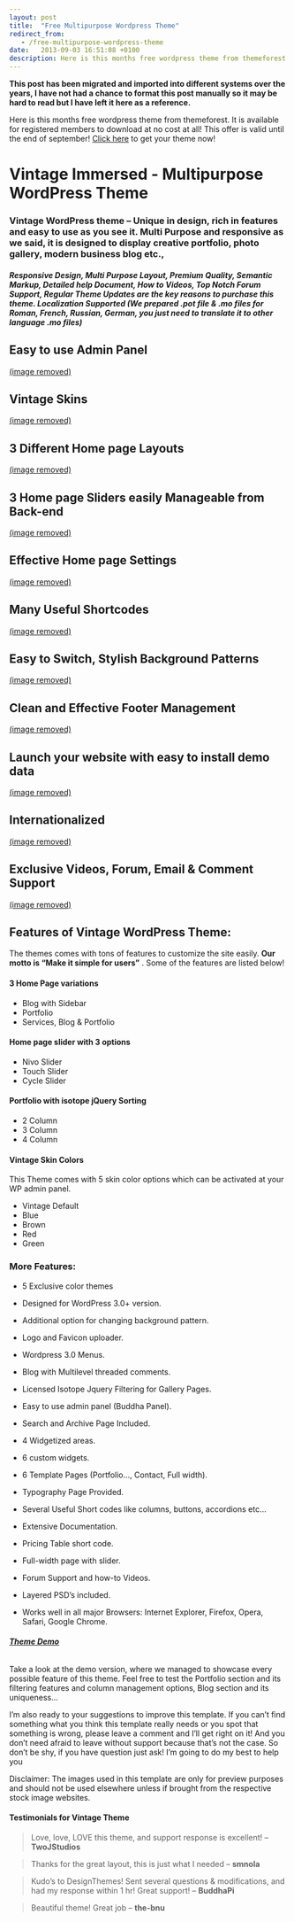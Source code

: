 ```yaml
---
layout: post
title:  "Free Multipurpose Wordpress Theme"
redirect_from:
   - /free-multipurpose-wordpress-theme
date:   2013-09-03 16:51:08 +0100
description: Here is this months free wordpress theme from themeforest. It is available for registered members to download at no cost at all! This offer is valid until the end of september!...
---
```


**This post has been migrated and imported into different systems over the years, I have not had a chance to format this post manually so it may be hard to read but I have left it here as a reference.**

Here is this months free wordpress theme from themeforest. It is available for registered members to download at no cost at all! This offer is valid until the end of september! [Click here](http://themeforest.net/item/vintage-immersed-multipurpose-wordpress-theme/2866563?WT.ac=free_file&WT.seg_1=free_file&WT.z_author=designthemes&ref=bigideaguy "Vintage Immersed - Multipurpose WordPress Theme") to get your theme now!

# Vintage Immersed - Multipurpose WordPress Theme

  
### Vintage WordPress theme – Unique in design, rich in features and easy to use as you see it. Multi Purpose and responsive as we said, it is designed to display creative portfolio, photo gallery, modern business blog etc.,

  
##### Responsive Design, Multi Purpose Layout, Premium Quality, Semantic Markup, Detailed help Document, How to Videos, Top Notch Forum Support, Regular Theme Updates are the key reasons to purchase this theme. Localization Supported (We prepared .pot file & .mo files for Roman, French, Russian, German, you just need to translate it to other language .mo files)

  
## Easy to use Admin Panel

  
[(image removed)](http://markustenghamn.com/wp-content/uploads/2013/09/buddha-panel.jpg)  
## Vintage Skins

  
[(image removed)](http://markustenghamn.com/wp-content/uploads/2013/09/color-schemes.jpg)  
## 3 Different Home page Layouts

  
[(image removed)](http://markustenghamn.com/wp-content/uploads/2013/09/hp-layouts.jpg)  
## 3 Home page Sliders easily Manageable from Back-end

  
[(image removed)](http://markustenghamn.com/wp-content/uploads/2013/09/slider-options.jpg)  
## Effective Home page Settings

  
[(image removed)](http://markustenghamn.com/wp-content/uploads/2013/09/hp-settings.jpg)  
## Many Useful Shortcodes

  
[(image removed)](http://markustenghamn.com/wp-content/uploads/2013/09/shortcodes.jpg)  
## Easy to Switch, Stylish Background Patterns

  
[(image removed)](http://markustenghamn.com/wp-content/uploads/2013/09/patterns.jpg)  
## Clean and Effective Footer Management

  
[(image removed)](http://markustenghamn.com/wp-content/uploads/2013/09/footer.jpg)  
## Launch your website with easy to install demo data

  
[(image removed)](http://markustenghamn.com/wp-content/uploads/2013/09/dummy-data.jpg)  
## Internationalized

  
[(image removed)](http://markustenghamn.com/wp-content/uploads/2013/09/global.jpg)  
## Exclusive Videos, Forum, Email & Comment Support

  
[(image removed)](http://markustenghamn.com/wp-content/uploads/2013/09/support.jpg)  
## Features of Vintage WordPress Theme:

  
 The themes comes with tons of features to customize the site easily.  **Our motto is “Make it simple for users”** . Some of the features are listed below!  
#### 3 Home Page variations

  
 - Blog with Sidebar  
 - Portfolio  
 - Services, Blog & Portfolio  
#### Home page slider with 3 options

  
 - Nivo Slider  
 - Touch Slider  
 - Cycle Slider  
#### Portfolio with isotope jQuery Sorting

  
 - 2 Column  
 - 3 Column  
 - 4 Column  
#### Vintage Skin Colors

  
 This Theme comes with 5 skin color options which can be activated at your WP admin panel.  
  
 - Vintage Default  
 - Blue  
 - Brown  
 - Red  
 - Green  
### More Features:

  
  
- 5 Exclusive color themes
  
- Designed for WordPress 3.0+ version.
  
- Additional option for changing background pattern.
  
- Logo and Favicon uploader.
  
- Wordpress 3.0 Menus.
  
- Blog with Multilevel threaded comments.
  
- Licensed Isotope Jquery Filtering for Gallery Pages.
  
- Easy to use admin panel (Buddha Panel).
  
- Search and Archive Page Included.
  
- 4 Widgetized areas.
  
- 6 custom widgets.
  
- 6 Template Pages (Portfolio…, Contact, Full width).
  
- Typography Page Provided.
  
- Several Useful Short codes like columns, buttons, accordions etc…
  
- Extensive Documentation.
  
- Pricing Table short code.
  
- Full-width page with slider.
  
- Forum Support and how-to Videos.
  
- Layered PSD’s included.
  
- Works well in all major Browsers: Internet Explorer, Firefox, Opera, Safari, Google Chrome.
  

  
   
###### **[Theme Demo](http://bit.ly/vintage_demo)**

  
 Take a look at the demo version, where we managed to showcase every possible feature of this theme. Feel free to test the Portfolio section and its filtering features and column management options, Blog section and its uniqueness…  
  
 I’m also ready to your suggestions to improve this template. If you can’t find something what you think this template really needs or you spot that something is wrong, please leave a comment and I’ll get right on it! And you don’t need afraid to leave without support because that’s not the case. So don’t be shy, if you have question just ask! I’m going to do my best to help you  
  
 Disclaimer: The images used in this template are only for preview purposes and should not be used elsewhere unless if brought from the respective stock image websites.  
#### Testimonials for Vintage Theme

  
   
> Love, love, LOVE this theme, and support response is excellent! – **TwoJStudios**

  
> Thanks for the great layout, this is just what I needed – **smnola**

  
> Kudo’s to DesignThemes! Sent several questions & modifications, and had my response within 1 hr! Great support! – **BuddhaPi**

  
> Beautiful theme! Great job – **the-bnu**